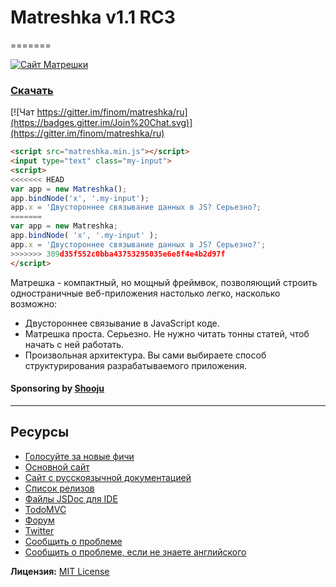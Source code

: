 # Matreshka v1.1 RC3
=======

[![Сайт Матрешки](http://matreshka.io/img/mk5-logo_full-vert.svg)](http://ru.matreshka.io)

### [Скачать](https://github.com/finom/matreshka/releases)

[![Чат https://gitter.im/finom/matreshka/ru](https://badges.gitter.im/Join%20Chat.svg)](https://gitter.im/finom/matreshka/ru)

```html
<script src="matreshka.min.js"></script>
<input type="text" class="my-input">
<script>
<<<<<<< HEAD
var app = new Matreshka();
app.bindNode('x', '.my-input');
app.x = 'Двустороннее связывание данных в JS? Серьезно?;
=======
var app = new Matreshka;
app.bindNode( 'x', '.my-input' );
app.x = 'Двустороннее связывание данных в JS? Серьезно?';
>>>>>>> 309d35f552c0bba43753295035e6e8f4e4b2d97f
</script>
```

Матрешка - компактный, но мощный фреймвок, позволяющий строить одностраничные веб-приложения настолько легко, насколько возможно:

* Двустороннее связывание в JavaScript коде.
* Матрешка проста. Серьезно. Не нужно читать тонны статей, чтоб начать с ней работать.
* Произвольная архитектура. Вы сами выбираете способ структурирования разрабатываемого приложения.

#### Sponsoring by [Shooju](http://shooju.com)


------------------------------------

## Ресурсы
- [Голосуйте за новые фичи](https://trello.com/b/E5KcQESk/matreshka-js-features)
- [Основной сайт](http://matreshka.io)
- [Сайт с русскоязычной документацией](http://ru.matreshka.io/)
- [Список релизов](http://ru.matreshka.io/#whats-new)
- [Файлы JSDoc для IDE](https://github.com/finom/matreshka_docs)
- [TodoMVC](https://github.com/finom/matreshka_todomvc)
- [Форум](http://matreshka.io/forum)
- [Twitter](https://twitter.com/matreshkajs)
- [Сообщить о проблеме](https://github.com/finom/matreshka/issues)
- [Сообщить о проблеме, если не знаете английского](https://github.com/matreshkajs-ru/matreshkajs-ru.github.io/issues)

**Лицензия:** [MIT License](https://raw.github.com/finom/matreshka/master/LICENSE)

